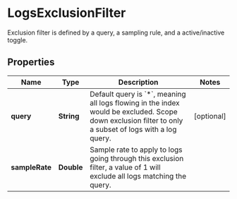 

# LogsExclusionFilter

Exclusion filter is defined by a query, a sampling rule, and a active/inactive toggle.
## Properties

Name | Type | Description | Notes
------------ | ------------- | ------------- | -------------
**query** | **String** | Default query is &#x60;*&#x60;, meaning all logs flowing in the index would be excluded. Scope down exclusion filter to only a subset of logs with a log query. |  [optional]
**sampleRate** | **Double** | Sample rate to apply to logs going through this exclusion filter, a value of 1 will exclude all logs matching the query. | 




